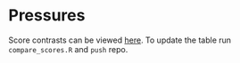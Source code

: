 # Pressures
Score contrasts can be viewed [here](http://htmlpreview.github.io/?https://github.com/OHI-Science/gye/blob/draft/region2015/compare_scores.html). To update the table run `compare_scores.R` and `push` repo.

